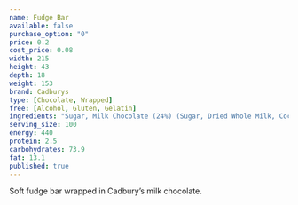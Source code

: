 ```yaml
---
name: Fudge Bar
available: false
purchase_option: "0"
price: 0.2
cost_price: 0.08
width: 215
height: 43
depth: 18
weight: 153
brand: Cadburys
type: [Chocolate, Wrapped]
free: [Alcohol, Gluten, Gelatin]
ingredients: "Sugar, Milk Chocolate (24%) (Sugar, Dried Whole Milk, Cocoa Butter, Cocoa Mass, Dried Whey, Vegetable Fat, Emulsifier (E442), Flavourings), Glucose Syrup, Sweetened Condensed Skimmed Milk, Vegetable Oil, Flavourings, Emulsifier (E471), Salt"
serving_size: 100
energy: 440
protein: 2.5
carbohydrates: 73.9
fat: 13.1
published: true
---
```

Soft fudge bar wrapped in Cadbury’s milk chocolate.